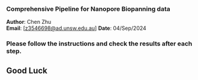 ### Comprehensive Pipeline for Nanopore Biopanning data

 **Author**: Chen Zhu  
 **Email**: [z3546698@ad.unsw.edu.au]
 **Date**: 04/Sep/2024

### Please follow the instructions and check the results after each step.
## Good Luck
